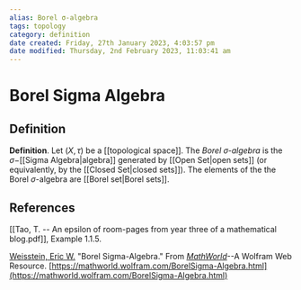 ```yaml
---
alias: Borel σ-algebra
tags: topology
category: definition
date created: Friday, 27th January 2023, 4:03:57 pm
date modified: Thursday, 2nd February 2023, 11:03:41 am
---
```


# Borel Sigma Algebra

## Definition

**Definition**. Let $(X,\tau)$ be a [[topological space]]. The _Borel $\sigma$-algebra_ is the $\sigma-$[[Sigma Algebra|algebra]] generated by [[Open Set|open sets]] (or equivalently, by the [[Closed Set|closed sets]]). The elements of the the Borel $\sigma$-algebra are [[Borel set|Borel sets]]. 

## References

[[Tao, T. -- An epsilon of room-pages from year three of a mathematical blog.pdf]], Example 1.1.5.

[Weisstein, Eric W.](https://mathworld.wolfram.com/about/author.html) "Borel Sigma-Algebra." From [_MathWorld_](https://mathworld.wolfram.com/)--A Wolfram Web Resource. [https://mathworld.wolfram.com/BorelSigma-Algebra.html](https://mathworld.wolfram.com/BorelSigma-Algebra.html)